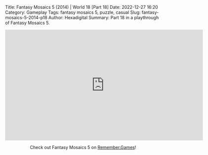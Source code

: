 Title: Fantasy Mosaics 5 (2014) | World 18 [Part 18]
Date: 2022-12-27 16:20
Category: Gameplay
Tags: fantasy mosaics 5,  puzzle,  casual
Slug: fantasy-mosaics-5-2014-p18
Author: Hexadigital
Summary: Part 18 in a playthrough of Fantasy Mosaics 5.

<center><iframe src="https://www.youtube.com/embed/RN31Z_TbIlg?feature=oembed" allow="accelerometer; autoplay; encrypted-media; gyroscope; picture-in-picture" width="640" height="360" frameborder="0"></iframe>

Check out Fantasy Mosaics 5 on [Remember.Games](https://remember.games/game/6529/fantasy-mosaics-5/)!</center>